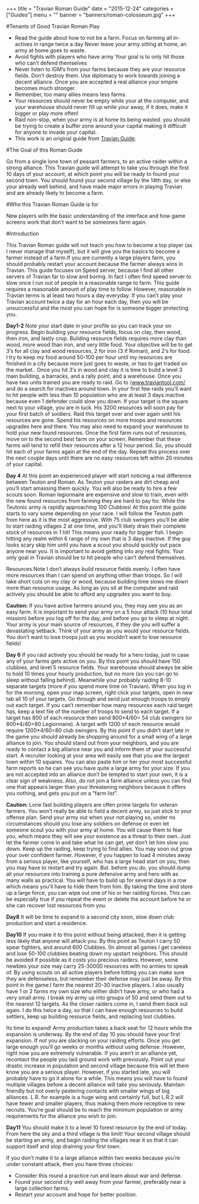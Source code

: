 +++
title = "Travian Roman Guide"
date = "2015-12-24"
categories = ["Guides"]
menu = ""
banner = "banners/roman-colosseum.jpg"
+++

#Tenants of Good Travian Roman Play

* Read the guide about how to not be a farm.
Focus on farming all in-actives in range twice a day
Never leave your army sitting at home, an army at home goes to waste.
* Avoid fights with players who have army
Your goal is to only hit those who can’t defend themselves
* Never listen to IGM’s from your farms because they are your resource fields. Don’t destroy them.
Use diplomacy to work towards joining a decent alliance. Once you are accepted a real alliance your empire becomes much stronger.
* Remember, too many allies means less farms.
* Your resources should never be empty while your at the computer, and your warehouse should never fill up while your away, if it does, make it bigger or play more often!
* Raid non-stop, when your army is at home its being wasted. you should be trying to create a buffer zone around your capital making it difficult for anyone to invade your capital.
* This work is an original guide from [Travian Guide](http://www.travianguide.com).

#The Goal of this Roman Guide

Go from a single lone town of peasant farmers, to an active raider within a strong alliance. This Travian guide will attempt to take you through the first 10 days of your account, at which point you will be ready to found your second town. You should found your second village by the 14th day, or else your already well behind, and have made major errors in playing Travian and are already likely to become a farm.

#Who this Travian Roman Guide is for

New players with the basic understanding of the interface and how game screens work that don’t want to be someones farm again.

#Introduction

This Travian Roman guide will not teach you how to become a top player (as I never manage that myself), but it will give you the basics to become a farmer instead of a farm.If you are currently a large players farm, you should probably restart your account because the farmer always wins in Travian. This guide focuses on Speed server, because I find all other servers of Travian far to slow and boring. In fact I often find speed server to slow once I run out of people in a reasonable range to farm. This guide requires a reasonable amount of play time to follow. However, reasonable in Travian terms is at least two hours a day everyday. If you can’t play your Travian account twice a day for an hour each day, then you will be unsuccessful and the most you can hope for is someone bigger protecting you.

**Day1-2** Note your start date in your profile so you can track your on progress. Begin building your resource fields, focus on clay, then wood, then iron, and lastly crop. Building resource fields requires more clay than wood, more wood than iron, and very little food. Your objective will be to get 3′s for all clay and wood resources, 2 for iron (3 if Roman), and 2′s for food. I try to keep my food around 50-100 per hour until my resources are finished in a city because more just goes to waste, or has to get traded on the market.. Once you hit 3′s in wood and clay it is time to build a level 3 main building, a barracks, and a rally point, and a warehouse. Once you have two units trained you are ready to raid. Go to /www.traviantool.com/ and do a search for inactives around town. In your first few raids you’ll want to hit people with less than 10 population who are at least 3 days inactive because even 1 defender could slow you down. If your target is the square next to your village, you are in luck. His 3200 resources will soon pay for your first batch of soldiers. Raid this target over and over again until his resources are gone. Spend his resources on more troops and resources upgrades here and there. You may also need to expand your warehouse to hold your new found resources. Once the first farm runs out of resources, move on to the second best farm on your screen. Remember that these farms will tend to refill their resources after a 12 hour period. So, you should hit each of your farms again at the end of the day. Repeat this process over the next couple days until there are no easy resources left within 20 minutes of your capital.

**Day 4** At this point an experienced player will start noticing a real difference between Teuton and Roman. As Teuton your raiders are dirt cheap and you’ll start amassing them quickly. You will also be ready to hire a few scouts soon. Roman legionnaire are expensive and slow to train, even with the new found resources from farming they are hard to pay for. While the Teutonic army is rapidly approaching 100 Clubbies! At this point the guide starts to vary some depending on your race. I will follow the Teuton path from here as it is the most aggressive. With 75 club swingers you’ll be able to start raiding villages 2 at one time, and you’ll likely drain their complete stock of resources in 1 hit! This means your ready for bigger fish. I begin hitting any realm within 6 range of my own that is 3 days inactive. If the guy looks scary skip him until you have a scout you should quickly out pace anyone near you. It is important to avoid getting into any real fights. Your only goal in Travian should be to hit people who can’t defend themselves.

Resources Note I don’t always build resource fields evenly. I often have more resources than I can spend on anything other than troops. So I will take short cuts on my clay or wood, because building time slows me down more than resource usage. As long as you sit at the computer and raid actively you should be able to afford any upgrades you want to buy.

**Caution:** If you have active farmers around you, they may see you as an easy farm. It is important to send your army on a 5 hour attack (10 hour total mission) before you log off for the day, and before you go to sleep at night. Your army is your main source of resources, if they die you will suffer a devastating setback. Think of your army as you would your resource fields. You don’t want to lose troops just as you wouldn’t want to lose resource fields!

**Day 6** If you raid actively you should be ready for a hero today, just in case any of your farms gets active on you. By this point you should have 150 clubbies, and level 5 resource fields. Your warehouse should always be able to hold 10 times your hourly production, but no more (so you can go to sleep without falling behind). Meanwhile your probably raiding 8-10 separate targets (more if you spend more time on Travian). When you log in for the morning, open your map screen, right click your targets, open in new tab all 10 of your targets. Go through and send just enough troops to empty out each target. If you can’t remember how many resources each raid target has, keep a text file of the number of troops to send to each target. If a target has 800 of each resource then send 800\*4/60= 54 club swingers (or 800*4/40=80 Legionnaire). A target with 1200 of each resource would require 1200\*4/60=80 club swingers. By this point if you didn’t start late in the game you should already be shopping around for a small wing of a large alliance to join. You should stand out from your neighbors, and you are ready to contact a big alliance near you and inform them of your successful start. A recruiter looking at your area will easily see that you are the largest town within 10 squares. You can also paste him or her your most successful farm reports so he can see you have quite a large army for your size. If you are not accepted into an alliance don’t be tempted to start your own, it is a clear sign of weakness. Also, do not join a farm alliance unless you can find one that appears larger than your threatening neighbors because it offers you nothing, and gets you put on a “farm list”.

**Caution:** Lone fast building players are often prime targets for veteran farmers. You won’t really be able to field a decent army, so just stick to your offense plan. Send your army out when your not playing so, under no circumstances should you lose any soldiers on defense or even let someone scout you with your army at home. You will cause them to fear you, which means they will see your existence as a threat to their own. Just let the farmer come in and take what he can get, yet don’t let him slow you down. Keep up the raiding, keep trying to find allies. You may soon out grow your over confident farmer. However, if you happen to load 4 minutes away from a serious player, like yourself, who has a large head start on you, then you may have to restart and try again. But. before you do, you should dump all your resources into training a pure defensive army and hero with as many walls as practical. You will have to build up for several days in a row which means you’ll have to hide them from him. By taking the time and store up a large force, you can wipe out one of his or her raiding forces. This can be especially true if you repeat the event or delete the account before he or she can recover lost resources from you.

**Day8** It will be time to expand to a second city soon, slow down club production and start a residence.

**Day10** If you make it to this point without being attacked, then it is getting less likely that anyone will attack you. By this point as Teuton I carry 50 spear fighters, and around 600 Clubbies. (In almost all games I get careless and lose 50-100 clubbies beating down my upstart neighbors. This should be avoided if possible as it costs you precious raiders. However, some newbies your size may carry 25-30000 resources with no armies to speak of. By using scouts on all active players before hitting you can make sure they are defenseless, but remember their defense may just be away. By this point in the game I farm the nearest 20-30 inactive players. I also usually have 1 or 2 farms my own size who either didn’t have army, or who had a very small army. I break my army up into groups of 50 and send them out to the nearest 12 targets. As the closer raiders come in, I send them back out again. I do this twice a day, so that I can have enough resources to build settlers, keep up building resource fields, and replacing lost clubbies.

Its time to expand! Army production takes a back seat for 12 hours while the expansion is underway. By the end of day 10 you should have your first expansion. If not you are slacking on your raiding efforts. Once you get large enough you’ll go weeks or months without using defense. However, right now you are extremely vulnerable. If you aren’t in an alliance yet, recontact the people you laid ground work with previously. Point out your drastic increase in population and second village because this will let them know you are a serious player. However, if you started late, you will probably have to go it alone for a while. This means you will have to found multiple villages before a decent alliance will take you seriously. Maintain friendly but not overly pestering contacts with smaller wings of big alliances. L.R. for example is a huge wing and certainly full, but L.R.2 will have fewer and smaller players, thus making them more receptive to new recruits. You’re goal should be to reach the minimum population or army requirements for the alliance you wish to join.

**Day11** You should make it to a level 10 forest resource by the end of today. From here the sky and a third village is the limit! Your second village should be starting an army, and begin raiding the villages near it so that it can support itself and stop draining your first town.

If you don’t make it to a large alliance within two weeks because you’re under constant attack, then you have three choices:

* Consider this round a practice run and learn about war and defense. 
* Found your second city well away from your farmer, preferably near a large collection farms.
* Restart your account and hope for better position.